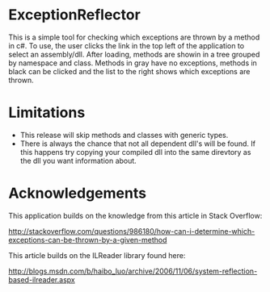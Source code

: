 ExceptionReflector
==================

This is a simple tool for checking which exceptions are thrown by a method in c#. To use, the user clicks the link 
in the top left of the application to select an assembly/dll. After loading, methods are showin in a tree grouped by
namespace and class. Methods in gray have no exceptions, methods in black can be clicked and the list to the right
shows which exceptions are thrown.


Limitations
===========

* This release will skip methods and classes with generic types.
* There is always the chance that not all dependent dll's will be found. If this happens try copying your compiled dll into the same direvtory as the dll you want information about.


Acknowledgements
================

This application builds on the knowledge from this article in Stack Overflow:

http://stackoverflow.com/questions/986180/how-can-i-determine-which-exceptions-can-be-thrown-by-a-given-method

This article builds on the ILReader library found here:

http://blogs.msdn.com/b/haibo_luo/archive/2006/11/06/system-reflection-based-ilreader.aspx
